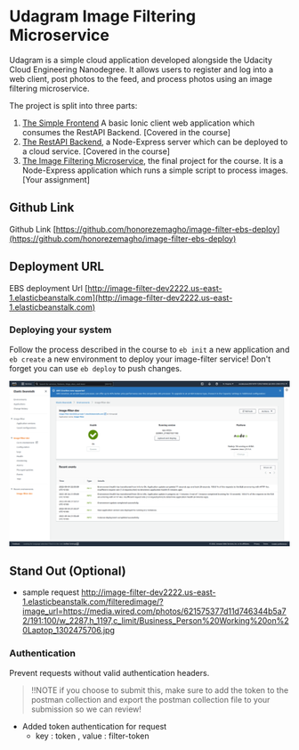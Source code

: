 # Udagram Image Filtering Microservice

Udagram is a simple cloud application developed alongside the Udacity Cloud Engineering Nanodegree. It allows users to register and log into a web client, post photos to the feed, and process photos using an image filtering microservice.

The project is split into three parts:
1. [The Simple Frontend](https://github.com/udacity/cloud-developer/tree/master/course-02/exercises/udacity-c2-frontend)
A basic Ionic client web application which consumes the RestAPI Backend. [Covered in the course]
2. [The RestAPI Backend](https://github.com/udacity/cloud-developer/tree/master/course-02/exercises/udacity-c2-restapi), a Node-Express server which can be deployed to a cloud service. [Covered in the course]
3. [The Image Filtering Microservice](https://github.com/udacity/cloud-developer/tree/master/course-02/project/image-filter-starter-code), the final project for the course. It is a Node-Express application which runs a simple script to process images. [Your assignment]

## Github  Link 

   Github Link [https://github.com/honorezemagho/image-filter-ebs-deploy](https://github.com/honorezemagho/image-filter-ebs-deploy)


## Deployment URL
EBS deployment Url [http://image-filter-dev2222.us-east-1.elasticbeanstalk.com](http://image-filter-dev2222.us-east-1.elasticbeanstalk.com)
### Deploying your system

Follow the process described in the course to `eb init` a new application and `eb create` a new environment to deploy your image-filter service! Don't forget you can use `eb deploy` to push changes.

![Deployment Image](./deployment_screenshots/aws-ebs-submission.png)

## Stand Out (Optional)
- sample request http://image-filter-dev2222.us-east-1.elasticbeanstalk.com/filteredimage/?image_url=https://media.wired.com/photos/621575377d11d746344b5a72/191:100/w_2287,h_1197,c_limit/Business_Person%20Working%20on%20Laptop_1302475706.jpg

### Authentication
Prevent requests without valid authentication headers.
> !!NOTE if you choose to submit this, make sure to add the token to the postman collection and export the postman collection file to your submission so we can review!

- Added token authentication for request
    - key : token , value : filter-token